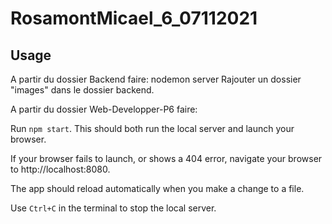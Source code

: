# RosamontMicael_6_07112021


## Usage ##
A partir du dossier Backend faire: 
nodemon server
Rajouter un dossier "images" dans le dossier backend.


A partir du dossier Web-Developper-P6 faire: 

Run `npm start`. This should both run the local server and launch your browser.

If your browser fails to launch, or shows a 404 error, navigate your browser to http://localhost:8080.

The app should reload automatically when you make a change to a file.

Use `Ctrl+C` in the terminal to stop the local server.